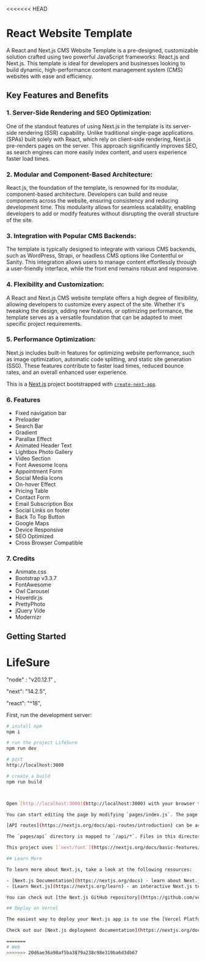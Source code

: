 <<<<<<< HEAD
# React Website Template
 A React and Next.js CMS Website Template is a pre-designed, customizable solution crafted using two powerful JavaScript frameworks: React.js and Next.js. This template is ideal for developers and businesses looking to build dynamic, high-performance content management system (CMS) websites with ease and efficiency.

## Key Features and Benefits
### 1. Server-Side Rendering and SEO Optimization:
One of the standout features of using Next.js in the template is its server-side rendering (SSR) capability. Unlike traditional single-page applications (SPAs) built solely with React, which rely on client-side rendering, Next.js pre-renders pages on the server. This approach significantly improves SEO, as search engines can more easily index content, and users experience faster load times.

### 2. Modular and Component-Based Architecture:
React.js, the foundation of the template, is renowned for its modular, component-based architecture. Developers can build and reuse components across the website, ensuring consistency and reducing development time. This modularity allows for seamless scalability, enabling developers to add or modify features without disrupting the overall structure of the site.

### 3. Integration with Popular CMS Backends:
The template is typically designed to integrate with various CMS backends, such as WordPress, Strapi, or headless CMS options like Contentful or Sanity. This integration allows users to manage content effortlessly through a user-friendly interface, while the front end remains robust and responsive.

### 4. Flexibility and Customization:
A React and Next.js CMS website template offers a high degree of flexibility, allowing developers to customize every aspect of the site. Whether it's tweaking the design, adding new features, or optimizing performance, the template serves as a versatile foundation that can be adapted to meet specific project requirements.

### 5. Performance Optimization:
Next.js includes built-in features for optimizing website performance, such as image optimization, automatic code splitting, and static site generation (SSG). These features contribute to faster load times, reduced bounce rates, and an overall enhanced user experience.

This is a [Next.js](https://nextjs.org/) project bootstrapped with [`create-next-app`](https://github.com/vercel/next.js/tree/canary/packages/create-next-app).

### 6. Features
 - Fixed navigation bar
 - Preloader
 - Search Bar
 - Gradient
 - Parallax Effect
 - Animated Header Text
 - Lightbox Photo Gallery
 - Video Section
 - Font Awesome Icons
 - Appointment Form
 - Social Media Icons
 - On-hover Effect
 - Pricing Table
 - Contact Form
 - Email Subscription Box
 - Social Links on footer
 - Back To Top Button
 - Google Maps
 - Device Responsive
 - SEO Optimized
 - Cross Browser Compatible

### 7. Credits
 - Animate.css
 - Bootstrap v3.3.7
 - FontAwesome
 - Owl Carousel
 - Hoverdir.js
 - PrettyPhoto
 - jQuery Vide
 - Modernizr 

## Getting Started

# LifeSure
<!-- Node Version -->
"node" : "v20.12.1" , 

<!-- Next  Version-->
 "next": "14.2.5",    
 
 <!--Re3act  Version -->
  "react": "^18",


First, run the development server:

```bash
# install npm 
npm i

# run the project LifeSure
npm run dev

# port
http://localhost:3000

# create a build
npm run build



Open [http://localhost:3000](http://localhost:3000) with your browser to see the result.

You can start editing the page by modifying `pages/index.js`. The page auto-updates as you edit the file.

[API routes](https://nextjs.org/docs/api-routes/introduction) can be accessed on [http://localhost:3000/api/hello](http://localhost:3000/api/hello). This endpoint can be edited in `pages/api/hello.js`.

The `pages/api` directory is mapped to `/api/*`. Files in this directory are treated as [API routes](https://nextjs.org/docs/api-routes/introduction) instead of React pages.

This project uses [`next/font`](https://nextjs.org/docs/basic-features/font-optimization) to automatically optimize and load Inter, a custom Google Font.

## Learn More

To learn more about Next.js, take a look at the following resources:

- [Next.js Documentation](https://nextjs.org/docs) - learn about Next.js features and API.
- [Learn Next.js](https://nextjs.org/learn) - an interactive Next.js tutorial.

You can check out [the Next.js GitHub repository](https://github.com/vercel/next.js/) - your feedback and contributions are welcome!

## Deploy on Vercel

The easiest way to deploy your Next.js app is to use the [Vercel Platform](https://vercel.com/new?utm_medium=default-template&filter=next.js&utm_source=create-next-app&utm_campaign=create-next-app-readme) from the creators of Next.js.

Check out our [Next.js deployment documentation](https://nextjs.org/docs/deployment) for more details.

=======
# Web
>>>>>>> 20d6ae36a98af5ba3879a238c98e319ba6d3db67
